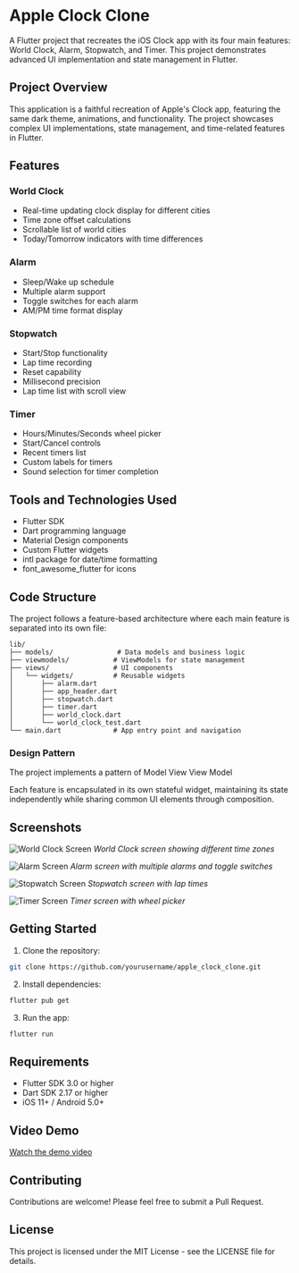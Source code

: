 # Apple Clock Clone

A Flutter project that recreates the iOS Clock app with its four main features: World Clock, Alarm, Stopwatch, and Timer. This project demonstrates advanced UI implementation and state management in Flutter.

## Project Overview

This application is a faithful recreation of Apple's Clock app, featuring the same dark theme, animations, and functionality. The project showcases complex UI implementations, state management, and time-related features in Flutter.

## Features

### World Clock
- Real-time updating clock display for different cities
- Time zone offset calculations
- Scrollable list of world cities
- Today/Tomorrow indicators with time differences

### Alarm
- Sleep/Wake up schedule
- Multiple alarm support
- Toggle switches for each alarm
- AM/PM time format display

### Stopwatch
- Start/Stop functionality
- Lap time recording
- Reset capability
- Millisecond precision
- Lap time list with scroll view

### Timer
- Hours/Minutes/Seconds wheel picker
- Start/Cancel controls
- Recent timers list
- Custom labels for timers
- Sound selection for timer completion

## Tools and Technologies Used

- Flutter SDK
- Dart programming language
- Material Design components
- Custom Flutter widgets
- intl package for date/time formatting
- font_awesome_flutter for icons

## Code Structure

The project follows a feature-based architecture where each main feature is separated into its own file:

```
lib/
├── models/                # Data models and business logic
├── viewmodels/           # ViewModels for state management
├── views/                # UI components
│   └── widgets/          # Reusable widgets
│       ├── alarm.dart
│       ├── app_header.dart
│       ├── stopwatch.dart
│       ├── timer.dart
│       ├── world_clock.dart
│       └── world_clock_test.dart
└── main.dart             # App entry point and navigation

```

### Design Pattern
The project implements a pattern of Model View View Model

Each feature is encapsulated in its own stateful widget, maintaining its state independently while sharing common UI elements through composition.

## Screenshots

![World Clock Screen](/screenshots/world_clock.png)
*World Clock screen showing different time zones*

![Alarm Screen](/screenshots/alarm.png)
*Alarm screen with multiple alarms and toggle switches*

![Stopwatch Screen](/screenshots/stopwatch.png)
*Stopwatch screen with lap times*

![Timer Screen](/screenshots/timer.png)
*Timer screen with wheel picker*

## Getting Started

1. Clone the repository:
```bash
git clone https://github.com/yourusername/apple_clock_clone.git
```

2. Install dependencies:
```bash
flutter pub get
```

3. Run the app:
```bash
flutter run
```

## Requirements
- Flutter SDK 3.0 or higher
- Dart SDK 2.17 or higher
- iOS 11+ / Android 5.0+

## Video Demo
[Watch the demo video](https://youtu.be/your-video-link)

## Contributing
Contributions are welcome! Please feel free to submit a Pull Request.

## License
This project is licensed under the MIT License - see the LICENSE file for details.